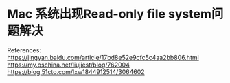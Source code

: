 # Mac 系统出现Read-only file system问题解决

References:
https://jingyan.baidu.com/article/17bd8e52e9cfc5c4aa2bb806.html
https://my.oschina.net/liujiest/blog/762004
https://blog.51cto.com/lxw1844912514/3064602

